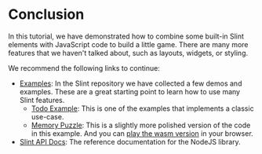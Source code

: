 # Conclusion

In this tutorial, we have demonstrated how to combine some built-in Slint elements with JavaScript code to build a little
game. There are many more features that we haven't talked about, such as layouts, widgets, or styling.

We recommend the following links to continue:

  * [Examples](https://github.com/slint-ui/slint/tree/master/examples): In the Slint repository we have collected a few demos and examples. These are a great starting point to learn how to use many Slint features.
    * [Todo Example](https://github.com/slint-ui/slint/tree/master/examples/todo): This is one of the examples that implements a classic use-case.
    * [Memory Puzzle](https://github.com/slint-ui/slint/tree/master/examples/memory): This is a slightly more polished version of the code in this example. And you can <a href="https://slint-ui.com/demos/memory/" target="_blank">play the wasm version</a> in your browser.
  * [Slint API Docs](https://slint-ui.com/docs/node/): The reference documentation for the NodeJS library.

